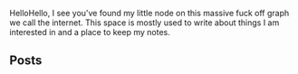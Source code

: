 HelloHello, I see you've found my little node on this massive fuck off graph we call the internet. This space is mostly used to write about things I am interested in and a place to keep my notes. 


## Posts 
